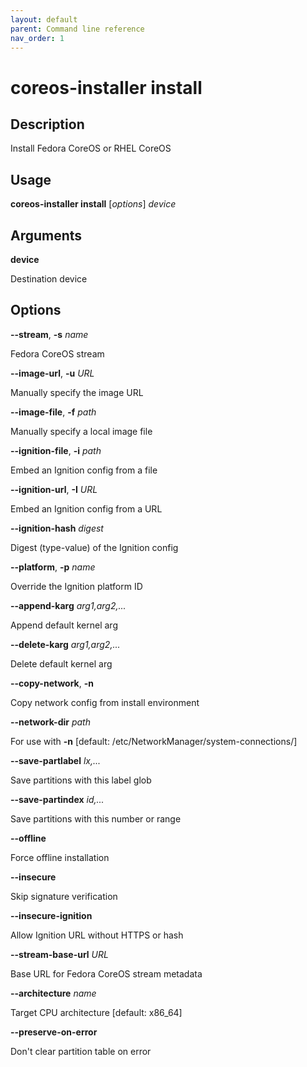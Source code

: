 ```yaml
---
layout: default
parent: Command line reference
nav_order: 1
---
```


# coreos-installer install

## Description

Install Fedora CoreOS or RHEL CoreOS

## Usage

**coreos-installer install** [*options*] *device*

## Arguments

**device**

Destination device

## Options

**--stream**, **-s** *name*

Fedora CoreOS stream

**--image-url**, **-u** *URL*

Manually specify the image URL

**--image-file**, **-f** *path*

Manually specify a local image file

**--ignition-file**, **-i** *path*

Embed an Ignition config from a file

**--ignition-url**, **-I** *URL*

Embed an Ignition config from a URL

**--ignition-hash** *digest*

Digest (type-value) of the Ignition config

**--platform**, **-p** *name*

Override the Ignition platform ID

**--append-karg** *arg1,arg2,...*

Append default kernel arg

**--delete-karg** *arg1,arg2,...*

Delete default kernel arg

**--copy-network**, **-n**

Copy network config from install environment

**--network-dir** *path*

For use with **-n** [default: /etc/NetworkManager/system-connections/]

**--save-partlabel** *lx,...*

Save partitions with this label glob

**--save-partindex** *id,...*

Save partitions with this number or range

**--offline**

Force offline installation

**--insecure**

Skip signature verification

**--insecure-ignition**

Allow Ignition URL without HTTPS or hash

**--stream-base-url** *URL*

Base URL for Fedora CoreOS stream metadata

**--architecture** *name*

Target CPU architecture [default: x86_64]

**--preserve-on-error**

Don't clear partition table on error

